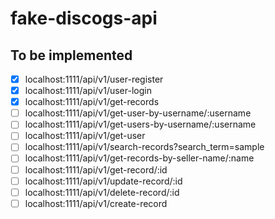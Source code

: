 # fake-discogs-api

## To be implemented

- [x] localhost:1111/api/v1/user-register
- [x] localhost:1111/api/v1/user-login
- [x] localhost:1111/api/v1/get-records
- [ ] localhost:1111/api/v1/get-user-by-username/:username
- [ ] localhost:1111/api/v1/get-users-by-username/:username
- [ ] localhost:1111/api/v1/get-user
- [ ] localhost:1111/api/v1/search-records?search_term=sample
- [ ] localhost:1111/api/v1/get-records-by-seller-name/:name
- [ ] localhost:1111/api/v1/get-record/:id
- [ ] localhost:1111/api/v1/update-record/:id
- [ ] localhost:1111/api/v1/delete-record/:id
- [ ] localhost:1111/api/v1/create-record
